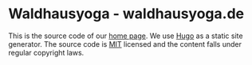 # Waldhausyoga - waldhausyoga.de

This is the source code of our [home page][1]. We use [Hugo][2] as a static site generator. The source code is [MIT][3] licensed and the content falls under regular copyright laws.

[1]: https://waldhausyoga.de
[2]: https://gohugo.io
[3]: https://github.com/openyoga/waldhausyoga/blob/master/LICENSE.md

